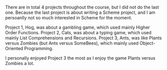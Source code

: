 There are in total 4 projects throughout the course, but I did not do the last one.  Because the last project is about writing a Scheme project,
and I am persoanlly not so much interested in Scheme for the moment.

Project 1, Hog, was about a gambling game, which used mainly Higher Order Functions.
Project 2, Cats, was about a typing game, which used mainly List Comprehensions and Recursions.
Project 3, Ants, was like Plants versus Zombies (but Ants versus SomeBees), which mainly used Object-Oriented Programming.

I personally enjoyed Project 3 the most as I enjoy the game Plants versus Zombies a lot.

